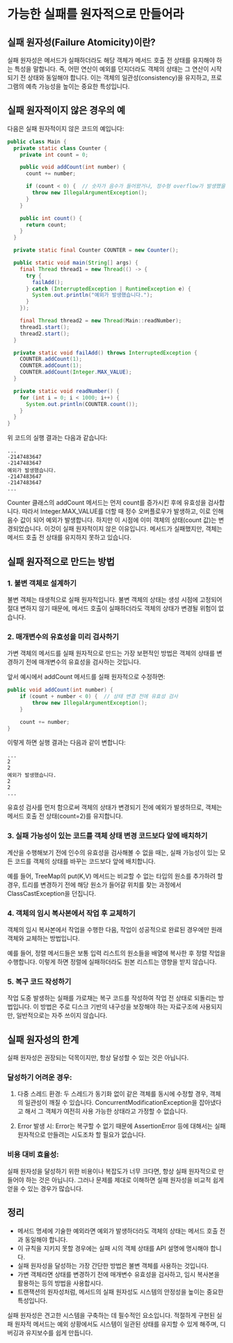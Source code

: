 # 가능한 실패를 원자적으로 만들어라

## 실패 원자성(Failure Atomicity)이란?
실패 원자성은 메서드가 실패하더라도 해당 객체가 메서드 호출 전 상태를 유지해야 하는 특성을 말합니다.
즉, 어떤 연산이 예외를 던지더라도 객체의 상태는 그 연산이 시작되기 전 상태와 동일해야 합니다.
이는 객체의 일관성(consistency)을 유지하고, 프로그램의 예측 가능성을 높이는 중요한 특성입니다.

## 실패 원자적이지 않은 경우의 예
다음은 실패 원자적이지 않은 코드의 예입니다:

```java
public class Main {
  private static class Counter {
    private int count = 0;

    public void addCount(int number) {
      count += number;

      if (count < 0) {  // 숫자가 음수가 들어왔거나, 정수형 overflow가 발생했을 경우 예외를 발생시킨다.
        throw new IllegalArgumentException();
      }
    }

    public int count() {
      return count;
    }
  }

  private static final Counter COUNTER = new Counter();

  public static void main(String[] args) {
    final Thread thread1 = new Thread(() -> {
      try {
        failAdd();
      } catch (InterruptedException | RuntimeException e) {
        System.out.println("예외가 발생했습니다.");
      }
    });

    final Thread thread2 = new Thread(Main::readNumber);
    thread1.start();
    thread2.start();
  }

  private static void failAdd() throws InterruptedException {
    COUNTER.addCount(1);
    COUNTER.addCount(1);
    COUNTER.addCount(Integer.MAX_VALUE);
  }

  private static void readNumber() {
    for (int i = 0; i < 1000; i++) {
      System.out.println(COUNTER.count());
    }
  }
}
```

위 코드의 실행 결과는 다음과 같습니다:
```
...
-2147483647
-2147483647
예외가 발생했습니다.
-2147483647
-2147483647
...
```

Counter 클래스의 addCount 메서드는 먼저 count를 증가시킨 후에 유효성을 검사합니다. 
따라서 Integer.MAX_VALUE를 더할 때 정수 오버플로우가 발생하고, 이로 인해 음수 값이 되어 예외가 발생합니다. 하지만 이 시점에 이미 객체의 상태(count 값)는 변경되었습니다.
이것이 실패 원자적이지 않은 이유입니다. 메서드가 실패했지만, 객체는 메서드 호출 전 상태를 유지하지 못하고 있습니다.

## 실패 원자적으로 만드는 방법

### 1. 불변 객체로 설계하기
불변 객체는 태생적으로 실패 원자적입니다. 불변 객체의 상태는 생성 시점에 고정되어 절대 변하지 않기 때문에, 메서드 호출이 실패하더라도 객체의 상태가 변경될 위험이 없습니다.

### 2. 매개변수의 유효성을 미리 검사하기
가변 객체의 메서드를 실패 원자적으로 만드는 가장 보편적인 방법은 객체의 상태를 변경하기 전에 매개변수의 유효성을 검사하는 것입니다.

앞서 예시에서 addCount 메서드를 실패 원자적으로 수정하면:
```java
public void addCount(int number) {
    if (count + number < 0) {  // 상태 변경 전에 유효성 검사
        throw new IllegalArgumentException();
    }

    count += number;
}
```

이렇게 하면 실행 결과는 다음과 같이 변합니다:
```
...
2
2
예외가 발생했습니다.
2
2
...
```

유효성 검사를 먼저 함으로써 객체의 상태가 변경되기 전에 예외가 발생하므로, 객체는 메서드 호출 전 상태(count=2)를 유지합니다.

### 3. 실패 가능성이 있는 코드를 객체 상태 변경 코드보다 앞에 배치하기
계산을 수행해보기 전에 인수의 유효성을 검사해볼 수 없을 때는, 실패 가능성이 있는 모든 코드를 객체의 상태를 바꾸는 코드보다 앞에 배치합니다.

예를 들어, TreeMap의 put(K,V) 메서드는 비교할 수 없는 타입의 원소를 추가하려 할 경우, 트리를 변경하기 전에 해당 원소가 들어갈 위치를 찾는 과정에서 ClassCastException을 던집니다.

### 4. 객체의 임시 복사본에서 작업 후 교체하기
객체의 임시 복사본에서 작업을 수행한 다음, 작업이 성공적으로 완료된 경우에만 원래 객체와 교체하는 방법입니다.

예를 들어, 정렬 메서드들은 보통 입력 리스트의 원소들을 배열에 복사한 후 정렬 작업을 수행합니다. 이렇게 하면 정렬에 실패하더라도 원본 리스트는 영향을 받지 않습니다.

### 5. 복구 코드 작성하기
작업 도중 발생하는 실패를 가로채는 복구 코드를 작성하여 작업 전 상태로 되돌리는 방법입니다. 이 방법은 주로 디스크 기반의 내구성을 보장해야 하는 자료구조에 사용되지만, 일반적으로는 자주 쓰이지 않습니다.

## 실패 원자성의 한계
실패 원자성은 권장되는 덕목이지만, 항상 달성할 수 있는 것은 아닙니다.

### 달성하기 어려운 경우:
1. 다중 스레드 환경: 두 스레드가 동기화 없이 같은 객체를 동시에 수정할 경우, 객체의 일관성이 깨질 수 있습니다. ConcurrentModificationException을 잡아냈다고 해서 그 객체가 여전히 사용 가능한 상태라고 가정할 수 없습니다.

2. Error 발생 시: Error는 복구할 수 없기 때문에 AssertionError 등에 대해서는 실패 원자적으로 만들려는 시도조차 할 필요가 없습니다.

### 비용 대비 효율성:
실패 원자성을 달성하기 위한 비용이나 복잡도가 너무 크다면, 항상 실패 원자적으로 만들어야 하는 것은 아닙니다. 그러나 문제를 제대로 이해하면 실패 원자성을 비교적 쉽게 얻을 수 있는 경우가 많습니다.

## 정리
- 메서드 명세에 기술한 예외라면 예외가 발생하더라도 객체의 상태는 메서드 호출 전과 동일해야 합니다.
- 이 규칙을 지키지 못할 경우에는 실패 시의 객체 상태를 API 설명에 명시해야 합니다.
- 실패 원자성을 달성하는 가장 간단한 방법은 불변 객체를 사용하는 것입니다.
- 가변 객체라면 상태를 변경하기 전에 매개변수 유효성을 검사하고, 임시 복사본을 활용하는 등의 방법을 사용합시다.
- 트랜잭션의 원자성처럼, 메서드의 실패 원자성도 시스템의 안정성을 높이는 중요한 특성입니다.

실패 원자성은 견고한 시스템을 구축하는 데 필수적인 요소입니다.
적절하게 구현된 실패 원자적 메서드는 예외 상황에서도 시스템이 일관된 상태를 유지할 수 있게 해주며, 디버깅과 유지보수를 쉽게 만듭니다.